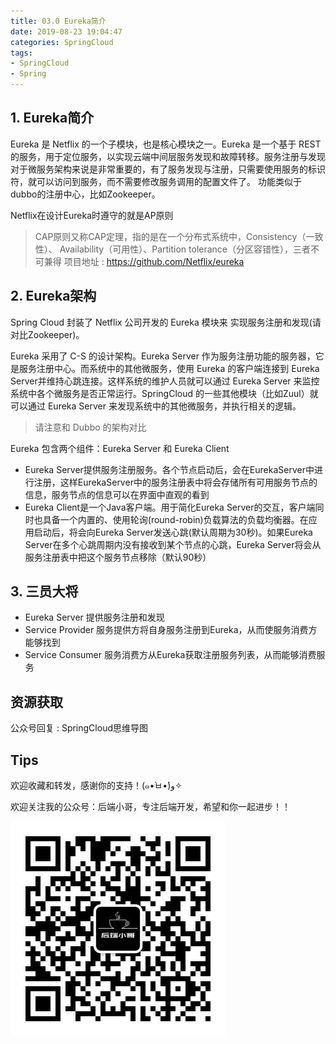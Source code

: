 ```yaml
---
title: 03.0 Eureka简介
date: 2019-08-23 19:04:47
categories: SpringCloud
tags:
- SpringCloud
- Spring
---
```


## 1. Eureka简介
Eureka 是 Netflix 的一个子模块，也是核心模块之一。Eureka 是一个基于 REST 的服务，用于定位服务，以实现云端中间层服务发现和故障转移。服务注册与发现对于微服务架构来说是非常重要的，有了服务发现与注册，只需要使用服务的标识符，就可以访问到服务，而不需要修改服务调用的配置文件了。 功能类似于dubbo的注册中心，比如Zookeeper。

<!--more-->

Netflix在设计Eureka时遵守的就是AP原则
>  CAP原则又称CAP定理，指的是在一个分布式系统中，Consistency（一致性）、 Availability（可用性）、Partition tolerance（分区容错性），三者不可兼得
项目地址 : https://github.com/Netflix/eureka

## 2. Eureka架构
Spring Cloud 封装了 Netflix 公司开发的 Eureka 模块来 实现服务注册和发现(请对比Zookeeper)。 
  
Eureka 采用了 C-S 的设计架构。Eureka Server 作为服务注册功能的服务器，它是服务注册中心。而系统中的其他微服务，使用 Eureka 的客户端连接到 Eureka Server并维持心跳连接。这样系统的维护人员就可以通过 Eureka Server 来监控系统中各个微服务是否正常运行。SpringCloud 的一些其他模块（比如Zuul）就可以通过 Eureka Server 来发现系统中的其他微服务，并执行相关的逻辑。

> 请注意和 Dubbo 的架构对比


Eureka 包含两个组件：Eureka Server 和 Eureka Client 
- Eureka Server提供服务注册服务。各个节点启动后，会在EurekaServer中进行注册，这样EurekaServer中的服务注册表中将会存储所有可用服务节点的信息，服务节点的信息可以在界面中直观的看到 
- Eureka Client是一个Java客户端。用于简化Eureka Server的交互，客户端同时也具备一个内置的、使用轮询(round-robin)负载算法的负载均衡器。在应用启动后，将会向Eureka Server发送心跳(默认周期为30秒)。如果Eureka Server在多个心跳周期内没有接收到某个节点的心跳，Eureka Server将会从服务注册表中把这个服务节点移除（默认90秒）

## 3. 三员大将

* Eureka Server 提供服务注册和发现
* Service Provider 服务提供方将自身服务注册到Eureka，从而使服务消费方能够找到
* Service Consumer 服务消费方从Eureka获取注册服务列表，从而能够消费服务


## 资源获取
公众号回复 : SpringCloud思维导图

## Tips
欢迎收藏和转发，感谢你的支持！(๑•̀ㅂ•́)و✧ 

欢迎关注我的公众号：后端小哥，专注后端开发，希望和你一起进步！！

![](https://github.com/lujiahao0708/PicRepo/raw/master/公众号二维码.jpg)

